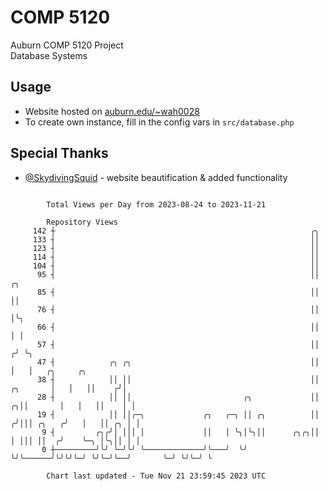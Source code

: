 # COMP 5120
Auburn COMP 5120 Project  
Database Systems

## Usage
- Website hosted on [auburn.edu/~wah0028](https://webhome.auburn.edu/~wah0028/)
- To create own instance, fill in the config vars in `src/database.php`

## Special Thanks
- [@SkydivingSquid](https://github.com/SkydivingSquid) - website beautification & added functionality

```

        Total Views per Day from 2023-08-24 to 2023-11-21

        Repository Views
     142 ┼                                                         ╭╮
     133 ┤                                                         ││
     123 ┤                                                         ││
     114 ┤                                                         ││
     104 ┤                                                         ││
      95 ┤                                                         ││              ╭╮
      85 ┤                                                         ││              ││
      76 ┤                                                         ││              │╰╮
      66 ┤                                                         ││              │ │
      57 ┤                                                         ││             ╭╯ ╰╮
      47 ┤            ╭╮ ╭╮                                        ││             │   │   ╭╮     ╭╮
      38 ┤            ││ ││                                        ││    ╭╮       │   │   ││    ╭╯│
      28 ┤            ││ ││                         ╭╮             ││  ╭╮││       │   │   ││    │ │
      19 ┤            ││ ││╭─╮             ╭╮   ╭─╮ ││ ╭╮          ││ ╭╯│││ ╭╮   ╭╯   │   ││ ╭╮ │ │
       9 ┤         ╭╮╭╯│ │││ │             ││   │ ╰╮│╰╮││      ╭╮╭╮││ │ │││ ││  ╭╯    ╰─╮ │╰╮││ │ │
       0 ┼─────────╯╰╯ ╰─╯╰╯ ╰─────────────╯╰───╯  ╰╯ ╰╯╰──────╯╰╯╰╯╰─╯ ╰╯╰─╯╰──╯       ╰─╯ ╰╯╰─╯ ╰

        Chart last updated - Tue Nov 21 23:59:45 2023 UTC
        
```
